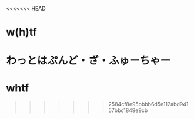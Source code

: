 <<<<<<< HEAD
# w(h)tf
わっとはぷんど・ざ・ふゅーちゃー
=======
# whtf
>>>>>>> 2584cf8e95bbbb6d5e112abd94157bbc1849e9cb
